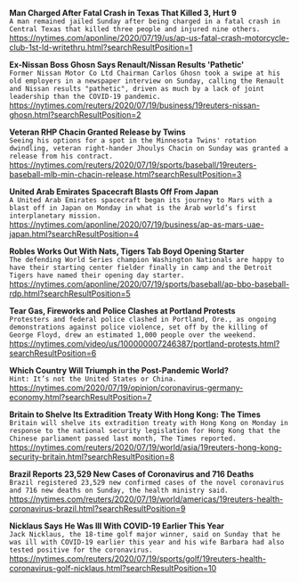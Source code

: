 **Man Charged After Fatal Crash in Texas That Killed 3, Hurt 9**\
`A man remained jailed Sunday after being charged in a fatal crash in Central Texas that killed three people and injured nine others. `\
https://nytimes.com/aponline/2020/07/19/us/ap-us-fatal-crash-motorcycle-club-1st-ld-writethru.html?searchResultPosition=1

**Ex-Nissan Boss Ghosn Says Renault/Nissan Results 'Pathetic'**\
`Former Nissan Motor Co Ltd Chairman Carlos Ghosn took a swipe at his old employers in a newspaper interview on Sunday, calling the Renault and Nissan results "pathetic", driven as much by a lack of joint leadership than the COVID-19 pandemic. `\
https://nytimes.com/reuters/2020/07/19/business/19reuters-nissan-ghosn.html?searchResultPosition=2

**Veteran RHP Chacin Granted Release by Twins**\
`Seeing his options for a spot in the Minnesota Twins' rotation dwindling, veteran right-hander Jhoulys Chacin on Sunday was granted a release from his contract.`\
https://nytimes.com/reuters/2020/07/19/sports/baseball/19reuters-baseball-mlb-min-chacin-release.html?searchResultPosition=3

**United Arab Emirates Spacecraft Blasts Off From Japan**\
`A United Arab Emirates spacecraft began its journey to Mars with a blast off in Japan on Monday in what is the Arab world’s first interplanetary mission. `\
https://nytimes.com/aponline/2020/07/19/business/ap-as-mars-uae-japan.html?searchResultPosition=4

**Robles Works Out With Nats, Tigers Tab Boyd Opening Starter**\
`The defending World Series champion Washington Nationals are happy to have their starting center fielder finally in camp and the Detroit Tigers have named their opening day starter.`\
https://nytimes.com/aponline/2020/07/19/sports/baseball/ap-bbo-baseball-rdp.html?searchResultPosition=5

**Tear Gas, Fireworks and Police Clashes at Portland Protests**\
`Protesters and federal police clashed in Portland, Ore., as ongoing demonstrations against police violence, set off by the killing of George Floyd, drew an estimated 1,000 people over the weekend.`\
https://nytimes.com/video/us/100000007246387/portland-protests.html?searchResultPosition=6

**Which Country Will Triumph in the Post-Pandemic World?**\
`Hint: It’s not the United States or China.`\
https://nytimes.com/2020/07/19/opinion/coronavirus-germany-economy.html?searchResultPosition=7

**Britain to Shelve Its Extradition Treaty With Hong Kong: The Times**\
`Britain will shelve its extradition treaty with Hong Kong on Monday in response to the national security legislation for Hong Kong that the Chinese parliament passed last month, The Times reported.  `\
https://nytimes.com/reuters/2020/07/19/world/asia/19reuters-hong-kong-security-britain.html?searchResultPosition=8

**Brazil Reports 23,529 New Cases of Coronavirus and 716 Deaths**\
`Brazil registered 23,529 new confirmed cases of the novel coronavirus and 716 new deaths on Sunday, the health ministry said.`\
https://nytimes.com/reuters/2020/07/19/world/americas/19reuters-health-coronavirus-brazil.html?searchResultPosition=9

**Nicklaus Says He Was Ill With COVID-19 Earlier This Year**\
`Jack Nicklaus, the 18-time golf major winner, said on Sunday that he was ill with COVID-19 earlier this year and his wife Barbara had also tested positive for the coronavirus.`\
https://nytimes.com/reuters/2020/07/19/sports/golf/19reuters-health-coronavirus-golf-nicklaus.html?searchResultPosition=10

